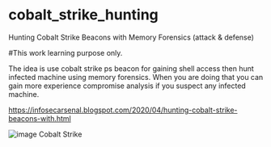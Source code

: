 # cobalt_strike_hunting
Hunting Cobalt Strike Beacons with Memory Forensics (attack &amp; defense)

#This work learning purpose only. 

The idea is use cobalt strike ps beacon for gaining shell access then hunt infected machine using memory forensics. When you are doing that 
you can gain more experience compromise analysis if you suspect any infected machine. 

https://infosecarsenal.blogspot.com/2020/04/hunting-cobalt-strike-beacons-with.html

![image](https://user-images.githubusercontent.com/3885129/82140811-24bb4800-983a-11ea-9cd8-9fc3268dbe7a.png)
Cobalt Strike
